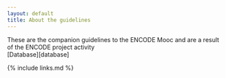 ```yaml
---
layout: default
title: About the guidelines
---
```



These are the companion guidelines to the ENCODE Mooc and are a result of the ENCODE project activity  
[Database][database]

{% include links.md %}
